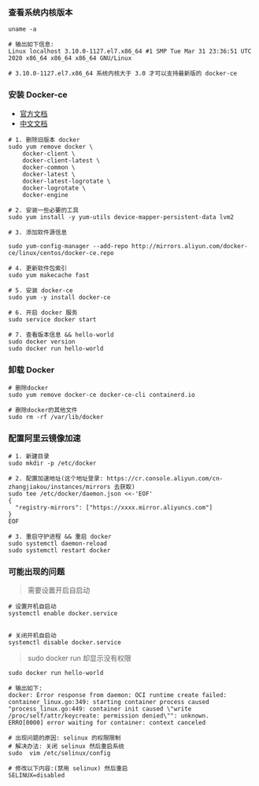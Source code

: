 ### 查看系统内核版本

```shell
uname -a

# 输出如下信息:
Linux localhost 3.10.0-1127.el7.x86_64 #1 SMP Tue Mar 31 23:36:51 UTC 2020 x86_64 x86_64 x86_64 GNU/Linux

# 3.10.0-1127.el7.x86_64 系统内核大于 3.0 才可以支持最新版的 docker-ce
```

### 安装 Docker-ce

- [官方文档](https://docs.docker.com/engine/install/centos/)
- [中文文档](https://dockerdocs.cn/get-started/overview/index.html)

```shell
# 1. 删除旧版本 docker
sudo yum remove docker \
    docker-client \
    docker-client-latest \
    docker-common \
    docker-latest \
    docker-latest-logrotate \
    docker-logrotate \
    docker-engine

# 2. 安装一些必要的工具
sudo yum install -y yum-utils device-mapper-persistent-data lvm2

# 3. 添加软件源信息

sudo yum-config-manager --add-repo http://mirrors.aliyun.com/docker-ce/linux/centos/docker-ce.repo

# 4. 更新软件包索引
sudo yum makecache fast

# 5. 安装 docker-ce
sudo yum -y install docker-ce

# 6. 开启 docker 服务
sudo service docker start

# 7. 查看版本信息 && hello-world
sudo docker version
sudo docker run hello-world
```

### 卸载 Docker

```shell
# 删除docker
sudo yum remove docker-ce docker-ce-cli containerd.io

# 删除docker的其他文件
sudo rm -rf /var/lib/docker
```

### 配置阿里云镜像加速

```shell
# 1. 新建目录
sudo mkdir -p /etc/docker

# 2. 配置加速地址(这个地址登录: https://cr.console.aliyun.com/cn-zhangjiakou/instances/mirrors 去获取)
sudo tee /etc/docker/daemon.json <<-'EOF'
{
  "registry-mirrors": ["https://xxxx.mirror.aliyuncs.com"]
}
EOF

# 3. 重启守护进程 && 重启 docker
sudo systemctl daemon-reload
sudo systemctl restart docker
```

### 可能出现的问题

> 需要设置开启自启动

```shell
# 设置开机自启动
systemctl enable docker.service


# 关闭开机自启动
systemctl disable docker.service
```

> sudo docker run 却显示没有权限

```shell
sudo docker run hello-world

# 输出如下:
docker: Error response from daemon: OCI runtime create failed: container_linux.go:349: starting container process caused "process_linux.go:449: container init caused \"write /proc/self/attr/keycreate: permission denied\"": unknown.
ERRO[0000] error waiting for container: context canceled

# 出现问题的原因: selinux 的权限限制
# 解决办法: 关闭 selinux 然后重启系统
sudo  vim /etc/selinux/config

# 修改以下内容:(禁用 selinux) 然后重启
SELINUX=disabled
```
